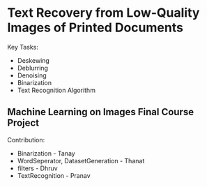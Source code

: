 # Text Recovery from Low-Quality Images of Printed Documents
Key Tasks: 
* Deskewing
* Deblurring
* Denoising
* Binarization
* Text Recognition Algorithm

## Machine Learning on Images Final Course Project
Contribution:
* Binarization - Tanay
* WordSeperator, DatasetGeneration - Thanat
* filters - Dhruv
* TextRecognition - Pranav


